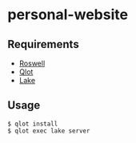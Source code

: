 # personal-website

## Requirements

* [Roswell](https://github.com/roswell/roswell)
* [Qlot](https://github.com/fukamachi/qlot)
* [Lake](https://github.com/takagi/lake)

## Usage

```
$ qlot install
$ qlot exec lake server
```
